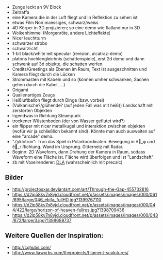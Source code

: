 * Zunge leckt an 9V Block
* Zeitraffa
* eine Kamera die in der Luft fliegt und in Reflektion zu sehen ist
* etwas Film Noir maessiges, schwarz/weiss
* 4D Körper in 3D projizieren; so eine demo wie flatland nur in 3D
* Wolkenhimmel (Morgenröte, andere Lichteffekte)
* Nicer leuchtturm
* schwarzer strobo
* schwarzlicht
* 1-bit black/white mit specular (revision, alcatraz-demo)
* platons hoehlengleichnis (schattenspiele), erst 2d demo und dann schwenk auf 3d objekte, die schatten werfen
* Credits/Greetings als Ebenen im Raum, Text ist ausgeschnitten und Kamera fliegt durch die Lücken
* Strommasten mit Kabeln und so (können umher schwanken, Sachen gehen durch die Kabel, …)
* Origami
* Quallenartiges Zeugs
* Heißluftballon fliegt durch Dinge (bzw. vorbei)
* (Vulkanische?/glühende? (auf jeden Fall was mit heiß)) Landschaft mit zerstörten Objekten
* Irgendwas in Richtung Steampunk
* trockener Wüstenboden (der von Wasser geflutet wird?)
* ein flipper mit nicer metallkugel und interaktion zwischen objekten (wofür wir ja schließlich bekannt sind). Könnte man auch ausweiten auf eine "arcade" demo.
* "Zyklotron": Tron das Spiel in Polarkoordinaten. Bewegung in ê⃗_φ und ê⃗_r Richtung. Wand im Ursprung. Gitternetz mit Radar.
* Beginn: 2D Waveform, dann Drehung der Kamera in Raum, sodass Waveform eine Fläche ist. Fläche wird überfolgen und ist "Landschaft"
* zb mit Voxelrenderer: [DLA](http://en.wikipedia.org/wiki/Diffusion-limited_aggregation) (wahrscheinlich mit precalc)

## Bilder
* http://projectosxar.deviantart.com/art/Through-the-Gap-455732816
* https://d2ip58kv7n8yjd.cloudfront.net/p/assets/images/images/000/061/895/large/046_ebifa_fullHD.jpg?1399767110
* https://d2ip58kv7n8yjd.cloudfront.net/p/assets/images/images/000/044/422/large/horizon-of-heaven-fullres.jpg?1398709436
* https://d2ip58kv7n8yjd.cloudfront.net/p/assets/images/images/000/043/872/large/3.jpg?1398689737

## Weitere Quellen der Inspiration:
* http://cghubs.com/
* http://www.liaworks.com/theprojects/filament-sculptures/
